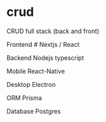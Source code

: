 # crud
CRUD full stack (back and front)


Frontend #
Nextjs / React

Backend
Nodejs typescript

Mobile
React-Native

Desktop
Electron


ORM
Prisma

Database
Postgres

